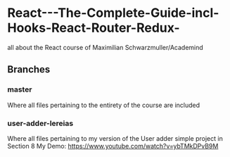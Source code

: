 # React---The-Complete-Guide-incl-Hooks-React-Router-Redux-
all about the React course of Maximilian Schwarzmuller/Academind

## Branches
### master
Where all files pertaining to the entirety of the course are included

### user-adder-lereias
Where all files pertaining to my version of the User adder simple project in Section 8
My Demo: https://www.youtube.com/watch?v=ybTMkDPvB9M
